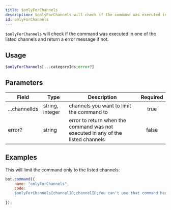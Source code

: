 ```yaml
---
title: $onlyForChannels
description: $onlyForChannels will check if the command was executed in one of the listed channels and return a error message if not.
id: onlyForChannels
---
```


`$onlyForChannels` will check if the command was executed in one of the listed channels and return a error message if not.

## Usage

```php
$onlyForChannels[...categoryIds;error?]
```

## Parameters

| Field         | Type            | Description                                                                     | Required |
|---------------|-----------------|---------------------------------------------------------------------------------|:--------:|
| ...channelIds | string, integer | channels you want to limit the command to                                       |   true   |
| error?        | string          | error to return when the command was not executed in any of the listed channels |  false   |

## Examples

This will limit the command only to the listed channels:

```javascript
bot.command({
    name: "onlyForChannels",
    code: `
    $onlyForChannels[channelID;channelID;You can't use that command here!]
    `
});
```